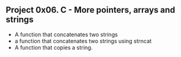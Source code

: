 ## Project 0x06. C - More pointers, arrays and strings
* A function that concatenates two strings
* a function that concatenates two strings using strncat
* A function that copies a string.

